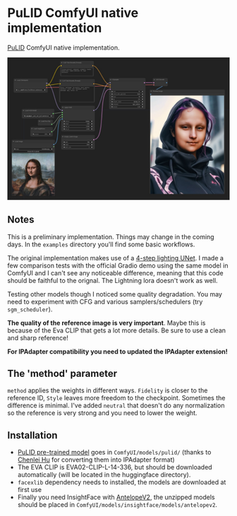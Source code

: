 # PuLID ComfyUI native implementation

[PuLID](https://github.com/ToTheBeginning/PuLID) ComfyUI native implementation.

![basic workflow](examples/pulid_wf.jpg)

## Notes

This is a preliminary implementation. Things may change in the coming days. In the `examples` directory you'll find some basic workflows.

The original implementation makes use of a [4-step lighting UNet](https://huggingface.co/ByteDance/SDXL-Lightning). I made a few comparison tests with the official Gradio demo using the same model in ComfyUI and I can't see any noticeable difference, meaning that this code should be faithful to the orignal. The Lightning lora doesn't work as well.

Testing other models though I noticed some quality degradation. You may need to experiment with CFG and various samplers/schedulers (try `sgm_scheduler`).

**The quality of the reference image is very important**. Maybe this is because of the Eva CLIP that gets a lot more details. Be sure to use a clean and sharp reference!

**For IPAdapter compatibility you need to updated the IPAdapter extension!**

## The 'method' parameter

`method` applies the weights in different ways. `Fidelity` is closer to the reference ID, `Style` leaves more freedom to the checkpoint. Sometimes the difference is minimal. I've added `neutral` that doesn't do any normalization so the reference is very strong and you need to lower the weight.

## Installation

- [PuLID pre-trained model](https://huggingface.co/huchenlei/ipadapter_pulid/resolve/main/ip-adapter_pulid_sdxl_fp16.safetensors?download=true) goes in `ComfyUI/models/pulid/` (thanks to [Chenlei Hu](https://github.com/huchenlei) for converting them into IPAdapter format)
- The EVA CLIP is EVA02-CLIP-L-14-336, but should be downloaded automatically (will be located in the huggingface directory).
- `facexlib` dependency needs to installed, the models are downloaded at first use
- Finally you need InsightFace with [AntelopeV2](https://huggingface.co/MonsterMMORPG/tools/tree/main), the unzipped models should be placed in `ComfyUI/models/insightface/models/antelopev2`.

